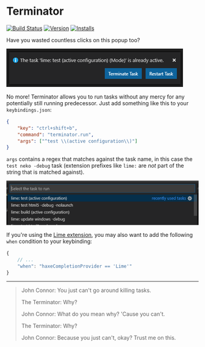 # Terminator
[![Build Status](https://travis-ci.org/vshaxe/vscode-terminator.svg?branch=master)](https://travis-ci.org/vshaxe/vscode-terminator) [![Version](https://vsmarketplacebadge.apphb.com/version-short/vshaxe.terminator.svg)](https://marketplace.visualstudio.com/items?itemName=vshaxe.terminator) [![Installs](https://vsmarketplacebadge.apphb.com/installs-short/vshaxe.terminator.svg)](https://marketplace.visualstudio.com/items?itemName=vshaxe.terminator)

Have you wasted countless clicks on this popup too?

![](images/popup.png)

No more! Terminator allows you to run tasks without any mercy for any potentially still running predecessor. Just add something like this to your `keybindings.json`:

```json
{
	"key": "ctrl+shift+b",
	"command": "terminator.run",
	"args": ["^test \\(active configuration\\)"]
}
```

`args` contains a regex that matches against the task name, in this case the `test neko -debug` task (extension prefixes like `lime:` are _not_ part of the string that is matched against).

![](images/tasks.png)

If you're using the [Lime extension](https://marketplace.visualstudio.com/items?itemName=openfl.lime-vscode-extension), you may also want to add the following `when` condition to your keybinding:

```js
{
	// ...
	"when": "haxeCompletionProvider == 'Lime'"
}
```
______

>John Connor: You just can't go around killing tasks.
>
>The Terminator: Why?
>
>John Connor: What do you mean why? 'Cause you can't.
>
>The Terminator: Why?
>
>John Connor: Because you just can't, okay? Trust me on this.